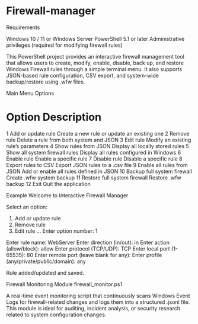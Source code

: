 # Firewall-manager
 
Requirements

Windows 10 / 11 or Windows Server
PowerShell 5.1 or later
Administrative privileges (required for modifying firewall rules)

This PowerShell project provides an interactive firewall management tool that allows users to create, modify, enable, disable, back up, and restore Windows Firewall rules through a simple terminal menu.
It also supports JSON-based rule configuration, CSV export, and system-wide backup/restore using .wfw files.

Main Menu Options
#	Option	Description
1	Add or update rule	Create a new rule or update an existing one
2	Remove rule	Delete a rule from both system and JSON
3	Edit rule	Modify an existing rule’s parameters
4	Show rules from JSON	Display all locally stored rules
5	Show all system firewall rules	Display all rules configured in Windows
6	Enable rule	Enable a specific rule
7	Disable rule	Disable a specific rule
8	Export rules to CSV	Export JSON rules to a .csv file
9	Enable all rules from JSON	Add or enable all rules defined in JSON
10	Backup full system firewall	Create .wfw system backup
11	Restore full system firewall	Restore .wfw backup
12	Exit	Quit the application

Example
Welcome to Interactive Firewall Manager

Select an option:
1. Add or update rule
2. Remove rule
3. Edit rule
...
Enter option number: 1

Enter rule name: WebServer
Enter direction (in/out): in
Enter action (allow/block): allow
Enter protocol (TCP/UDP): TCP
Enter local port (1-65535): 80
Enter remote port (leave blank for any):
Enter profile (any/private/public/domain): any

Rule added/updated and saved.



Firewall Monitoring Module
firewall_monitor.ps1

A real-time event monitoring script that continuously scans Windows Event Logs for firewall-related changes and logs them into a structured .jsonl file.
This module is ideal for auditing, incident analysis, or security research related to system configuration changes.